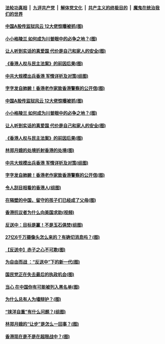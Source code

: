 ####  [法轮功真相](../../../../basic/blob/master/README.md?t=09101252) &nbsp;|&nbsp; [九评共产党](../../../../9ping.md/blob/master/README.md?t=09101252) &nbsp;|&nbsp; [解体党文化](../../../../jtdwh.md/blob/master/README.md?t=09101252)  &nbsp;|&nbsp; [共产主义的终极目的](../../../../gczydzjmd.md/blob/master/README.md?t=09101252) &nbsp;|&nbsp; [魔鬼在统治我们的世界](../../../../mgztzwmdsj.md/blob/master/README.md?t=09101252) 

#### [中国A股传监狱风云 12大佬惊曝被抓(图)](../pages/p4/906844.md?t=09101252) 

#### [小小格陵兰 如何成为川普眼中的必争之地？(图)](../pages/p4/906842.md?t=09101252) 

#### [让人听到实话的真爱国 代价是自己和家人的安全(图)](../pages/p4/906837.md?t=09101252) 

#### [《香港人权与民主法案》的前因后果(图)](../pages/p4/906836.md?t=09101252) 

#### [中共大规模出兵香港 军情详析及对策(组图)](../pages/p4/906831.md?t=09101252) 

#### [字字发自肺腑！香港老作家致香港警察的公开信(图)](../pages/p4/906744.md?t=09101252) 

#### [中国A股传监狱风云 12大佬惊曝被抓(图)](../pages/p4/906844.md?t=09101252) 

#### [小小格陵兰 如何成为川普眼中的必争之地？(图)](../pages/p4/906842.md?t=09101252) 

#### [让人听到实话的真爱国 代价是自己和家人的安全(图)](../pages/p4/906837.md?t=09101252) 

#### [《香港人权与民主法案》的前因后果(图)](../pages/p4/906836.md?t=09101252) 

#### [林郑月娥的处境折射香港的处境(图)](../pages/p4/906834.md?t=09101252) 

#### [中共大规模出兵香港 军情详析及对策(组图)](../pages/p4/906831.md?t=09101252) 

#### [字字发自肺腑！香港老作家致香港警察的公开信(图)](../pages/p4/906744.md?t=09101252) 

#### [令人刮目相看的香港人(组图)](../pages/p4/906727.md?t=09101252) 

#### [在隔壁的中国，留守的孩子们已经成了父母(图)](../pages/p4/906715.md?t=09101252) 

#### [香港抗议者为什么向美国求助(视频)](../pages/p4/906723.md?t=09101252) 

#### [反送中：目标是赢！不是玉石俱焚(组图)](../pages/p4/906721.md?t=09101252) 

#### [27亿6千万摄像头怎么来的？有确切消息吗？(图)](../pages/p4/906720.md?t=09101252) 

#### [【反送中】赤子之心不可欺(图)](../pages/p4/906718.md?t=09101252) 

#### [为自由而战 ：“反送中”下的新一代(图)](../pages/p4/906584.md?t=09101252) 

#### [国民党正在失去最后的执政机会(图)](../pages/p4/906583.md?t=09101252) 

#### [当心 在中国你有可能被列入黑名单(图)](../pages/p4/906594.md?t=09101252) 

#### [为什么总有人为墙辩护？(图)](../pages/p4/906616.md?t=09101252) 

#### [“挟洋自重”有什么问题？(组图)](../pages/p4/906605.md?t=09101252) 

#### [林郑月娥的“让步”是怎么一回事？(图)](../pages/p4/906617.md?t=09101252) 

#### [香港现在是不是在超限战中？(图)](../pages/p4/906612.md?t=09101252) 

